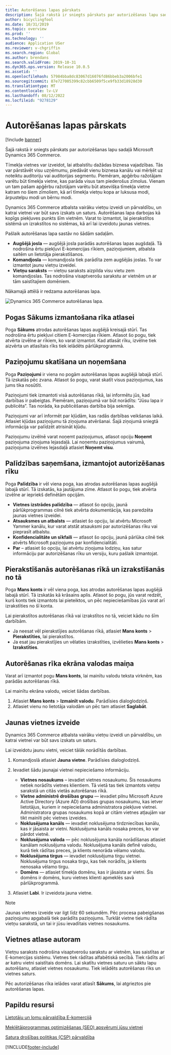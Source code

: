 ```yaml
---
title: Autorēšanas lapas pārskats
description: Šajā rakstā ir sniegts pārskats par autorizēšanas lapu sadaļā Microsoft Dynamics 365 Commerce.
author: bicyclingfool
ms.date: 10/31/2019
ms.topic: overview
ms.prod: ''
ms.technology: ''
audience: Application USer
ms.reviewer: v-chgriffin
ms.search.region: Global
ms.author: brendans
ms.search.validFrom: 2019-10-31
ms.dyn365.ops.version: Release 10.0.5
ms.assetid: ''
ms.openlocfilehash: 57984bba8dc83067d16076fd86bbeb3a2006bfe1
ms.sourcegitcommit: 87e727005399c82cbb6509f5ce9fb33d18928d30
ms.translationtype: MT
ms.contentlocale: lv-LV
ms.lasthandoff: 08/12/2022
ms.locfileid: "9278129"
---
```

# <a name="authoring-page-overview"></a>Autorēšanas lapas pārskats

  
 [!include [banner](includes/banner.md)]

Šajā rakstā ir sniegts pārskats par autorizēšanas lapu sadaļā Microsoft Dynamics 365 Commerce.

Tīmekļa vietnes var izveidot, lai atbalstītu dažādas biznesa vajadzības. Tās var pārstāvēt visu uzņēmumu, piedāvāt vienu biznesa kanālu vai mērķēt uz noteiktu auditoriju vai auditorijas segmentu. Piemēram, apģērbu ražotājam varētu būt tīmekļa vietne, kas parāda visus tam piederošus zīmolus. Vienam un tam pašam apģērbu ražotājam varētu būt atsevišķa tīmekļa vietne katram no šiem zīmoliem, kā arī tīmekļa vietņu kopa ar luksusa modi, ārpustelpu modi un bērnu modi.

Dynamics 365 Commerce atbalsta vairāku vietņu izveidi un pārvaldību, un katrai vietnei var būt savs izskats un saturs. Autorēšanas lapa darbojas kā kopīgs piekļuves punkts šīm vietnēm. Varat to izmantot, lai pierakstītos sistēmā un izrakstītos no sistēmas, kā arī lai izveidotu jaunas vietnes.

Pašlaik autorēšanas lapa sastāv no šādām sadaļām.

- **Augšējā josla** — augšējā josla parādās autorēšanas lapas augšdaļā. Tā nodrošina ērtu piekļuvi E-komercijas rīkiem, paziņojumiem, atbalsta saitēm un lietotāja pierakstīšanos.
- **Komandjosla** — komandjosla tiek parādīta zem augšējās joslas. To var izmantot jaunu vietņu izveidei.
- **Vietņu saraksts** — vietņu saraksts aizpilda visu vietu zem komandjoslas. Tas nodrošina visaptverošu sarakstu ar vietnēm un ar tām saistītajiem domēniem.

Nākamajā attēlā ir redzama autorēšanas lapa.

![Dynamics 365 Commerce autorēšanas lapa.](../commerce/media/authoring_tools_01.png)

## <a name="use-the-home-button-to-select-a-tool"></a>Pogas Sākums izmantošana rīka atlasei

Poga **Sākums** atrodas autorēšanas lapas augšējā kreisajā stūrī. Tas nodrošina ērtu piekļuvi citiem E-komercijas rīkiem. Atlasot šo pogu, tiek atvērta izvēlne ar rīkiem, ko varat izmantot. Kad atlasāt rīku, izvēlne tiek aizvērta un atlasītais rīks tiek ielādēts pārlūkprogrammā.

## <a name="view-and-clear-notifications"></a>Paziņojumu skatīšana un noņemšana

Poga **Paziņojumi** ir viena no pogām autorēšanas lapas augšējā labajā stūrī. Tā izskatās pēc zvana. Atlasot šo pogu, varat skatīt visus paziņojumus, kas jums tika nosūtīti.

Paziņojumi tiek izmantoti visā autorēšanas rīkā, lai informētu jūs, kad darbības ir pabeigtas. Piemēram, paziņojumā var būt norādīts: “Jūsu lapa ir publicēta”. Tas norāda, ka publicēšanas darbība bija sekmīga.

Paziņojumi var arī informēt par kļūdām, kas radās darbības veikšanas laikā. Atlasiet kļūdas paziņojumu tā ziņojuma atvēršanai. Šajā ziņojumā sniegtā informācija var palīdzēt atrisināt kļūdu.

Paziņojumu izvēlnē varat noņemt paziņojumus, atlasot opciju **Noņemt** paziņojuma ziņojuma lejasdaļā. Lai noņemtu paziņojumus vairumā, paziņojuma izvēlnes lejasdaļā atlasiet **Noņemt visu**.

## <a name="get-help-with-the-authoring-tool"></a>Palīdzības saņemšana, izmantojot autorizēšanas rīku

Poga **Palīdzība** ir vēl viena poga, kas atrodas autorēšanas lapas augšējā labajā stūrī. Tā izskatās, ka jautājuma zīme. Atlasot šo pogu, tiek atvērta izvēlne ar iepriekš definētām opcijām.

- **Vietnes izstrādes palīdzība** — atlasot šo opciju, jaunā pārlūkprogrammas cilnē tiek atvērta dokumentācija, kas paredzēta jaunas vietnes izveidei.
- **Atsauksmes un atbalsts** — atlasiet šo opciju, lai atvērtu Microsoft Yammer kanālu, kur varat atstāt atsauksmi par autorizēšanas rīku vai pieprasīt atbalstu.
- **Konfidencialitāte un sīkfaili** — atlasot šo opciju, jaunā pārlūka cilnē tiek atvērts Microsoft paziņojums par konfidencialitāti.
- **Par** – atlasiet šo opciju, lai atvērtu ziņojuma lodziņu, kas satur informāciju par autorizēšanas rīku un versiju, kuru pašlaik izmantojat.

## <a name="sign-in-to-and-out-of-the-authoring-tool"></a>Pierakstīšanās autorēšanas rīkā un izrakstīšanās no tā

Poga **Mans konts** ir vēl viena poga, kas atrodas autorēšanas lapas augšējā labajā stūrī. Tā izskatās kā krāsains aplis. Atlasot šo pogu, jūs varat redzēt, kurš konts tiek izmantots lai pieteiktos, un pēc nepieciešamības jūs varat arī izrakstīties no šī konta.

Lai pierakstītos autorēšanas rīkā vai izrakstītos no tā, veiciet kādu no šīm darbībām.

- Ja neesat vēl pierakstījies autorēšanas rīkā, atlasiet **Mans konts** \> **Pierakstīties**, lai pierakstītos.
- Ja esat jau pierakstījies un vēlaties izrakstīties, izvēlieties **Mans konts** \> **Izrakstīties**.

## <a name="change-the-display-language-of-the-authoring-tool"></a>Autorēšanas rīka ekrāna valodas maiņa

Varat arī izmantot pogu **Mans konts**, lai mainītu valodu teksta virknēm, kas parādās autorēšanas rīkā.

Lai mainītu ekrāna valodu, veiciet šādas darbības.

1. Atlasiet **Mans konts** \> **Izmainīt valodu**. Parādīsies dialoglodziņš.
1. Atlasiet vienu no lietotāja valodām un pēc tam atlasiet **Saglabāt**.

## <a name="create-a-new-website"></a>Jaunas vietnes izveide

Dynamics 365 Commerce atbalsta vairāku vietņu izveidi un pārvaldību, un katrai vietnei var būt savs izskats un saturs.

Lai izveidotu jaunu vietni, veiciet tālāk norādītās darbības.

1. Komandjoslā atlasiet **Jauna vietne**. Parādīsies dialoglodziņš.
2. Ievadiet šādu jaunajai vietnei nepieciešamo informāciju.

    - **Vietnes nosaukums** – ievadiet vietnes nosaukumu. Šis nosaukums netiek norādīts vietnes klientiem. Tā vietā tas tiek izmantots vietņu sarakstā un citās vietās autorēšanas rīkā.
    - **Vietne administrē drošības grupu** — ievadiet pilnu Microsoft Azure Active Directory (Azure AD) drošības grupas nosaukumu, kas ietver lietotājus, kuriem ir nepieciešama administratora piekļuve vietnei. Administratora grupas nosaukums kopā ar citām vietnes atļaujām var tikt mainīti pēc vietnes izveides.
    - **Noklusējuma kanāls** — ievadiet noklusējuma tirdzniecības kanālu, kas ir jāsaista ar vietni. Noklusējuma kanāls nosaka preces, ko var pārdot vietnē.
    - **Noklusējuma valoda** — pēc noklusējuma kanāla norādīšanas atlasiet kanālam noklusējuma valodu. Noklusējuma kanāls definē valodu, kurā tiek rādītas preces, ja klients nenorāda vēlamo valodu.
    - **Noklusējuma tirgus** — ievadiet noklusējuma tirgu vietnei. Noklusējuma tirgus nosaka tirgu, kas tiek norādīts, ja klients nenosaka vēlamo tirgu.
    - **Domēns** — atlasiet tīmekļa domēnu, kas ir jāsaista ar vietni. Šis domēns ir domēns, kuru vietnes klienti apmeklēs savā pārlūkprogrammā.

1. Atlasiet **Labi**. Ir izveidota jauna vietne.

> [!NOTE]
> Jaunas vietnes izveide var ilgt līdz 60 sekundēm. Pēc procesa pabeigšanas paziņojumu apgabalā tiek parādīts paziņojums. Turklāt vietne tiek rādīta vietņu sarakstā, un tai ir jūsu ievadītais vietnes nosaukums.

## <a name="select-a-website-to-author"></a>Vietnes atlase autoram

Vietņu saraksts nodrošina visaptverošu sarakstu ar vietnēm, kas saistītas ar E-komercijas sistēmu. Vietnes tiek rādītas alfabētiskā secībā. Tiek rādīts arī ar katru vietni saistītais domēns. Lai skatītu vietnes saturu un sāktu lapu autorēšanu, atlasiet vietnes nosaukumu. Tiek ielādēts autorēšanas rīks un vietnes saturs.

Pēc autorizēšanas rīka ielādes varat atlasīt **Sākums**, lai atgrieztos pie autorēšanas lapas.

## <a name="additional-resources"></a>Papildu resursi

[Lietotāju un lomu pārvaldība E-komercijā](manage-ecommerce-users-roles.md)

[Meklētājprogrammas optimizēšanas (SEO) apsvērumi jūsu vietnei](search-engine-optimization-considerations.md)

[Satura drošības politikas (CSP) pārvaldība](manage-csp.md)


[!INCLUDE[footer-include](../includes/footer-banner.md)]
